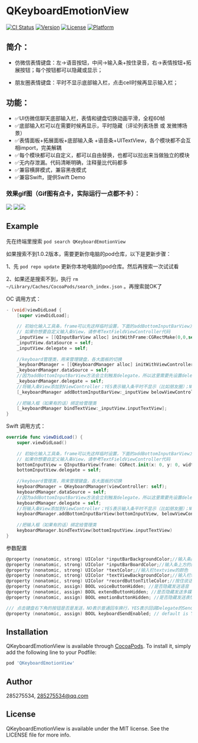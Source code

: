 # QKeyboardEmotionView

[![CI Status](https://img.shields.io/travis/285275534/QKeyboardEmotionView.svg?style=flat)](https://travis-ci.org/285275534/QKeyboardEmotionView)
[![Version](https://img.shields.io/cocoapods/v/QKeyboardEmotionView.svg?style=flat)](https://cocoapods.org/pods/QKeyboardEmotionView)
[![License](https://img.shields.io/cocoapods/l/QKeyboardEmotionView.svg?style=flat)](https://cocoapods.org/pods/QKeyboardEmotionView)
[![Platform](https://img.shields.io/cocoapods/p/QKeyboardEmotionView.svg?style=flat)](https://cocoapods.org/pods/QKeyboardEmotionView)

## 简介：

- 仿微信表情键盘：左->语音按钮，中间->输入条+按住录音，右->表情按钮+拓展按钮；每个按钮都可以隐藏或显示；

- 朋友圈表情键盘：平时不显示底部输入栏，点击cell时候再显示输入栏；

## 功能：
- ✅UI仿微信聊天底部输入栏，表情和键盘切换动画平滑，全程60帧
- ✅底部输入栏可以在需要时候再显示，平时隐藏（评论列表场景 或 发微博场景）
- ✅表情面板+拓展面板+底部输入条 +语音条+UITextView，各个模块都不会互相import，完美解耦
- ✅每个模块都可以自定义，都可以自由替换，也都可以拉出来当做独立的模块
- ✅无内存泄漏。代码清晰明确，注释量比代码都多
- ✅兼容横屏模式，兼容黑夜模式
- ✅兼容Swift，提供Swift Demo

### 效果gif图（Gif图有点卡，实际运行一点都不卡）：
![](http://qiniu.itopic.com.cn/keyboard1.png)
![](http://qiniu.itopic.com.cn/keyboard2.gif)![](http://qiniu.itopic.com.cn/keyboard3.gif)

## Example

先在终端里搜索 `pod search QKeyboardEmotionView` 

如果搜索不到1.0.2版本，需要更新你电脑的pod仓库，以下是更新步骤：

1、先 `pod repo update`  更新你本地电脑的pod仓库。然后再搜索一次试试看

2、如果还是搜索不到，执行 `rm ~/Library/Caches/CocoaPods/search_index.json` 。再搜索就OK了

OC 调用方式：
```Objective-C
- (void)viewDidLoad {
    [super viewDidLoad];
    
    // 初始化输入工具条，frame可以先这样临时设置，下面的addBottomInputBarView方法会重置输入条frame
    // 如果你想要自定义输入条View，请参考TextFieldViewController代码
    _inputView = [[QInputBarView alloc] initWithFrame:CGRectMake(0,0,self.view.frame.size.width,UIInputBarViewMinHeight)];
    _inputView.dataSource = self;
    _inputView.delegate = self;
    
    //keyboard管理类，用来管理键盘，各大面板的切换
    _keyboardManager = [[QKeyboardManager alloc] initWithViewController:self];
    _keyboardManager.dataSource = self;
    //因为addBottomInputBarView方法会立刻触发delegate，所以这里需要先设置delegate
    _keyboardManager.delegate = self;
    //将输入条View添加到ViewController；YES表示输入条平时不显示（比如朋友圈）；NO表示平时也显示（比如聊天）
    [_keyboardManager addBottomInputBarView:_inputView belowViewController:NO];
    
    //把输入框（如果有的话）绑定给管理类
    [_keyboardManager bindTextView:_inputView.inputTextView];
}
```

Swift 调用方式：
```Swift
override func viewDidLoad() {
    super.viewDidLoad()
    
    // 初始化输入工具条，frame可以先这样临时设置，下面的addBottomInputBarView方法会重置输入条frame
    // 如果你想要自定义输入条View，请参考TextFieldViewController代码
    bottomInputView = QInputBarView(frame: CGRect.init(x: 0, y: 0, width: view.frame.size.width, height: CGFloat(UIInputBarViewMinHeight)))
    bottomInputView.delegate = self;
    
    //keyboard管理类，用来管理键盘，各大面板的切换
    keyboardManager = QKeyboardManager(viewController: self);
    keyboardManager.dataSource = self;
    //因为addBottomInputBarView方法会立刻触发delegate，所以这里需要先设置delegate，再addBottomInputBarView
    keyboardManager.delegate = self;
    //将输入条View添加到ViewController；YES表示输入条平时不显示（比如朋友圈）；NO表示平时也显示（比如聊天）
    keyboardManager.addBottomInputBarView(bottomInputView, belowViewController: belowViewController())
    
    //把输入框（如果有的话）绑定给管理类
    keyboardManager.bindTextView(bottomInputView.inputTextView)
}
```

参数配置
```Objective-C
@property (nonatomic, strong) UIColor *inputBarBackgroundColor;//输入条颜色，默认仿微信的灰色
@property (nonatomic, strong) UIColor *inputBarBoardColor;//输入条上方的的那一条细横线的颜色
@property (nonatomic, strong) UIColor *textColor;//输入栏textview的颜色
@property (nonatomic, strong) UIColor *textViewBackgroundColor;//输入栏textview的背景颜色，默认白色
@property (nonatomic, strong) UIColor *recordButtonTitleColor;//按住说话按钮的字体颜色
@property (nonatomic, assign) BOOL voiceButtonHidden; //是否隐藏发送语音 default is NO
@property (nonatomic, assign) BOOL extendButtonHidden; //是否隐藏发送多媒体 default is NO
@property (nonatomic, assign) BOOL emotionButtonHidden; //是否隐藏发送表情 default is NO

/// 点击键盘右下角的按钮是否是发送，NO表示普通回车换行，YES表示回调Delegate的Send方法
@property (nonatomic, assign) BOOL keyboardSendEnabled; // default is YES
```

## Installation

QKeyboardEmotionView is available through [CocoaPods](https://cocoapods.org). To install
it, simply add the following line to your Podfile:

```ruby
pod 'QKeyboardEmotionView'
```

## Author

285275534, 285275534@qq.com

## License

QKeyboardEmotionView is available under the MIT license. See the LICENSE file for more info.
